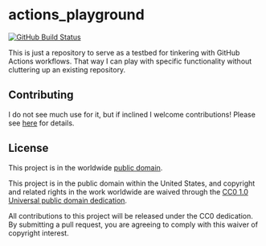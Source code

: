 # actions_playground #

[![GitHub Build Status](https://github.com/mcdonnnj/actions_playground/workflows/build/badge.svg)](https://github.com/mcdonnnj/actions_playground/actions)

This is just a repository to serve as a testbed for tinkering with GitHub
Actions workflows. That way I can play with specific functionality without
cluttering up an existing repository.

## Contributing ##

I do not see much use for it, but if inclined I welcome contributions!  Please
see [here](CONTRIBUTING.md) for details.

## License ##

This project is in the worldwide [public domain](LICENSE).

This project is in the public domain within the United States, and
copyright and related rights in the work worldwide are waived through
the [CC0 1.0 Universal public domain
dedication](https://creativecommons.org/publicdomain/zero/1.0/).

All contributions to this project will be released under the CC0
dedication. By submitting a pull request, you are agreeing to comply
with this waiver of copyright interest.
